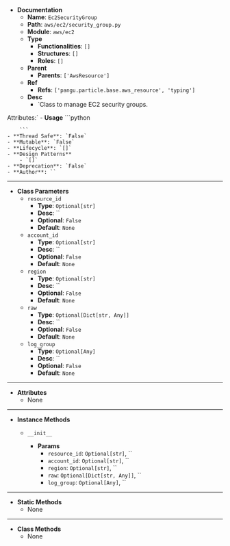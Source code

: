 - **Documentation**
    - **Name**: `Ec2SecurityGroup`
    - **Path**: `aws/ec2/security_group.py`
    - **Module**: `aws/ec2`
    - **Type**
        - **Functionalities**: `[]`
        - **Structures**: `[]`
        - **Roles**: `[]`
    - **Parent**
        - **Parents**: `['AwsResource']`
    - **Ref**
        - **Refs**: `['pangu.particle.base.aws_resource', 'typing']`
    - **Desc**
        - `Class to manage EC2 security groups.

Attributes:`
    - **Usage**
        ```python
        
        ```
    - **Thread Safe**: `False`
    - **Mutable**: `False`
    - **Lifecycle**: `[]`
    - **Design Patterns**
        - `[]`
    - **Deprecation**: `False`
    - **Author**: ``

---

- **Class Parameters**
    - `resource_id`
        - **Type**: `Optional[str]`
        - **Desc**: ``
        - **Optional**: `False`
        - **Default**: `None`
    - `account_id`
        - **Type**: `Optional[str]`
        - **Desc**: ``
        - **Optional**: `False`
        - **Default**: `None`
    - `region`
        - **Type**: `Optional[str]`
        - **Desc**: ``
        - **Optional**: `False`
        - **Default**: `None`
    - `raw`
        - **Type**: `Optional[Dict[str, Any]]`
        - **Desc**: ``
        - **Optional**: `False`
        - **Default**: `None`
    - `log_group`
        - **Type**: `Optional[Any]`
        - **Desc**: ``
        - **Optional**: `False`
        - **Default**: `None`

---

- **Attributes**
    - None

---

- **Instance Methods**
    - `__init__`

        - **Params**
            - `resource_id`: `Optional[str]`, ``
            - `account_id`: `Optional[str]`, ``
            - `region`: `Optional[str]`, ``
            - `raw`: `Optional[Dict[str, Any]]`, ``
            - `log_group`: `Optional[Any]`, ``




---

- **Static Methods**
    - None

---

- **Class Methods**
    - None
